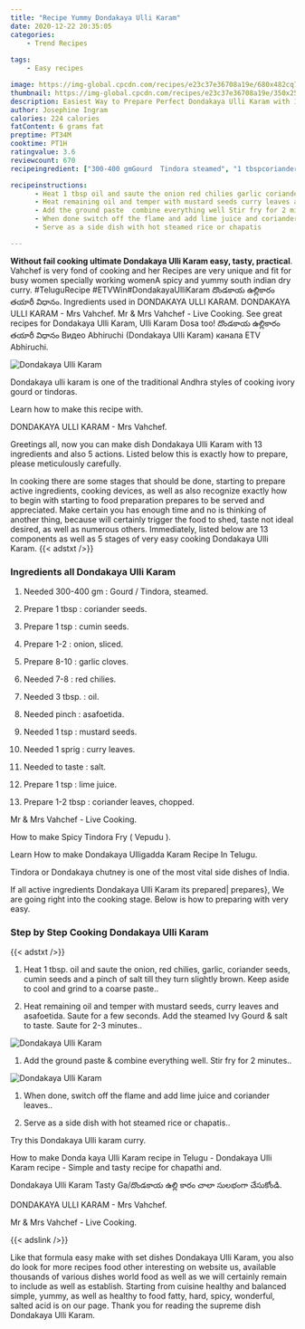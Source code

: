```yaml
---
title: "Recipe Yummy Dondakaya Ulli Karam"
date: 2020-12-22 20:35:05
categories:
    - Trend Recipes
    
tags:
    - Easy recipes

image: https://img-global.cpcdn.com/recipes/e23c37e36708a19e/680x482cq70/dondakaya-ulli-karam-recipe-main-photo.jpg
thumbnail: https://img-global.cpcdn.com/recipes/e23c37e36708a19e/350x250cq70/dondakaya-ulli-karam-recipe-main-photo.jpg
description: Easiest Way to Prepare Perfect Dondakaya Ulli Karam with 13 ingredients and 5 stages of easy cooking.
author: Josephine Ingram
calories: 224 calories
fatContent: 6 grams fat
preptime: PT34M
cooktime: PT1H
ratingvalue: 3.6
reviewcount: 670
recipeingredient: ["300-400 gmGourd  Tindora steamed", "1 tbspcoriander seeds", "1 tspcumin seeds", "1-2onion sliced", "8-10garlic cloves", "7-8red chilies", "3 tbsp.oil", "pinchasafoetida", "1 tspmustard seeds", "1 sprigcurry leaves", "to tastesalt", "1 tsplime juice", "1-2 tbspcoriander leaves chopped"]

recipeinstructions: 
      - Heat 1 tbsp oil and saute the onion red chilies garlic coriander seeds cumin seeds and a pinch of salt till they turn slightly brown Keep aside to cool and grind to a coarse paste 
      - Heat remaining oil and temper with mustard seeds curry leaves and asafoetida Saute for a few seconds Add the steamed Ivy Gourd  salt to taste Saute for 23 minutes 
      - Add the ground paste  combine everything well Stir fry for 2 minutes 
      - When done switch off the flame and add lime juice and coriander leaves 
      - Serve as a side dish with hot steamed rice or chapatis

---
```




**Without fail cooking ultimate Dondakaya Ulli Karam easy, tasty, practical**. Vahchef is very fond of cooking and her Recipes are very unique and fit for busy women specially working womenA spicy and yummy south indian dry curry. #TeluguRecipe #ETVWin#DondakayaUlliKaram దొండకాయ ఉల్లికారం తయారీ విధానం. Ingredients used in DONDAKAYA ULLI KARAM. DONDAKAYA ULLI KARAM - Mrs Vahchef. Mr &amp; Mrs Vahchef - Live Cooking. See great recipes for Dondakaya Ulli Karam, Ulli Karam Dosa too! దొండకాయ ఉల్లికారం తయారీ విధానం Видео Abhiruchi (Dondakaya Ulli Karam) канала ETV Abhiruchi.


![Dondakaya Ulli Karam](https://img-global.cpcdn.com/recipes/e23c37e36708a19e/680x482cq70/dondakaya-ulli-karam-recipe-main-photo.jpg "Dondakaya Ulli Karam")



Dondakaya ulli karam is one of the traditional Andhra styles of cooking ivory gourd or tindoras.

Learn how to make this recipe with.

DONDAKAYA ULLI KARAM - Mrs Vahchef.


Greetings all, now you can make dish Dondakaya Ulli Karam with 13 ingredients and also 5 actions. Listed below this is exactly how to prepare, please meticulously carefully.

In cooking there are some stages that should be done, starting to prepare active ingredients, cooking devices, as well as also recognize exactly how to begin with starting to food preparation prepares to be served and appreciated. Make certain you has enough time and no is thinking of another thing, because will certainly trigger the food to shed, taste not ideal desired, as well as numerous others. Immediately, listed below are 13 components as well as 5 stages of very easy cooking Dondakaya Ulli Karam.
{{< adstxt />}}

### Ingredients all Dondakaya Ulli Karam


1. Needed 300-400 gm : Gourd / Tindora, steamed.

1. Prepare 1 tbsp : coriander seeds.

1. Prepare 1 tsp : cumin seeds.

1. Prepare 1-2 : onion, sliced.

1. Prepare 8-10 : garlic cloves.

1. Needed 7-8 : red chilies.

1. Needed 3 tbsp. : oil.

1. Needed pinch : asafoetida.

1. Needed 1 tsp : mustard seeds.

1. Needed 1 sprig : curry leaves.

1. Needed to taste : salt.

1. Prepare 1 tsp : lime juice.

1. Prepare 1-2 tbsp : coriander leaves, chopped.


Mr &amp; Mrs Vahchef - Live Cooking.

How to make Spicy Tindora Fry ( Vepudu ).

Learn How to make Dondakaya Ulligadda Karam Recipe In Telugu.

Tindora or Dondakaya chutney is one of the most vital side dishes of India.


If all active ingredients Dondakaya Ulli Karam its prepared| prepares}, We are going right into the cooking stage. Below is how to preparing with very easy.

### Step by Step Cooking Dondakaya Ulli Karam

{{< adstxt />}}


1. Heat 1 tbsp. oil and saute the onion, red chilies, garlic, coriander seeds, cumin seeds and a pinch of salt till they turn slightly brown. Keep aside to cool and grind to a coarse paste..



1. Heat remaining oil and temper with mustard seeds, curry leaves and asafoetida. Saute for a few seconds. Add the steamed Ivy Gourd &amp; salt to taste. Saute for 2-3 minutes..



![Dondakaya Ulli Karam](https://img-global.cpcdn.com/steps/239b02ba50bec8ee/160x128cq70/dondakaya-ulli-karam-recipe-step-2-photo.jpg" "Dondakaya Ulli Karam")



1. Add the ground paste &amp; combine everything well. Stir fry for 2 minutes..



![Dondakaya Ulli Karam](https://img-global.cpcdn.com/steps/dd77801e8dd39d79/160x128cq70/dondakaya-ulli-karam-recipe-step-3-photo.jpg" "Dondakaya Ulli Karam")



1. When done, switch off the flame and add lime juice and coriander leaves..



1. Serve as a side dish with hot steamed rice or chapatis..




Try this Dondakaya Ulli karam curry.

How to make Donda kaya Ulli Karam recipe in Telugu - Dondakaya Ulli Karam recipe - Simple and tasty recipe for chapathi and.

Dondakaya Ulli Karam Tasty Ga/దొండకాయ ఉల్లి కారం చాలా సులభంగా చేసుకోండి.

DONDAKAYA ULLI KARAM - Mrs Vahchef.

Mr &amp; Mrs Vahchef - Live Cooking.


{{< adslink />}}

Like that formula easy make with set dishes Dondakaya Ulli Karam, you also do look for more recipes food other interesting on website us, available thousands of various dishes world food as well as we will certainly remain to include as well as establish. Starting from cuisine healthy and balanced simple, yummy, as well as healthy to food fatty, hard, spicy, wonderful, salted acid is on our page. Thank you for reading the supreme dish Dondakaya Ulli Karam.
